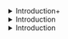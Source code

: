 <details>
<summary>Introduction+</summary>
<br>

  <img width="1199" alt="image" src="https://github.com/rupeshpanwar/tf-cloud/assets/75510135/2573b14c-c2d0-46bd-afee-dc57e6cb9607">

  
  <img width="1200" alt="image" src="https://github.com/rupeshpanwar/tf-cloud/assets/75510135/0d4619d0-61b0-4595-a5c8-05811bc4fc93">

  
</details>


<details>
<summary>Introduction</summary>
<br>
  
</details>

<details>
<summary>Introduction</summary>
<br>
  
</details>
